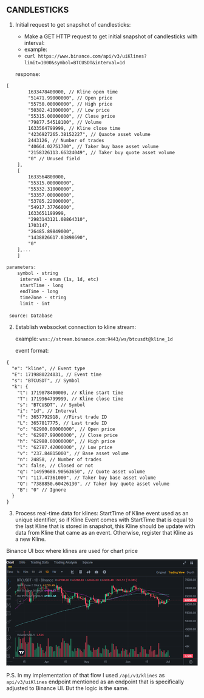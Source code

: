 
## CANDLESTICKS


1. Initial request to get snapshot of candlesticks:
	- Make a GET HTTP request to get initial snapshot of candlesticks with interval:
	- example:
	- `curl https://www.binance.com/api/v3/uiKlines?limit=1000&symbol=BTCUSDT&interval=1d`

	response:

```
[
        1633478400000, // Kline open time
        "51471.99000000", // Open price
        "55750.00000000", // High price
        "50382.41000000", // Low price
        "55315.00000000", // Close price
        "79877.54518100", // Volume
        1633564799999, // Kline close time
        "4236927265.38152227", // Quaote asset volume
        2443126, // Number of trades
        "40664.02751700", // Taker buy base asset volume
        "2158326113.66324049", // Taker buy quote asset volume
        "0" // Unused field
    ],
    [
        1633564800000,
        "55315.00000000",
        "55332.31000000",
        "53357.00000000",
        "53785.22000000",
        "54917.37766000",
        1633651199999,
        "2983143121.08864310",
        1703147,
        "26485.89849000",
        "1438826617.03898690",
        "0"
    ],...
    ]
```

	parameters:
		symbol - string
		 interval - enum (1s, 1d, etc)
		 startTime - long
		 endTime - long
		 timeZone - string
		 limit - int

	 source: Database
	 


2. Establish websocket connection to kline stream:
	 
	 example:
	`wss://stream.binance.com:9443/ws/btcusdt@kline_1d`

	  event format:
	  
```
{
  "e": "kline", // Event type
  "E": 1719880224031, // Event time
  "s": "BTCUSDT", // Symbol
  "k": {
    "t": 1719878400000, // Kline start time
    "T": 1719964799999, // Kline close time
    "s": "BTCUSDT", // Symbol
    "i": "1d", // Interval
    "f": 3657792918, //First trade ID
    "L": 3657817775, // Last trade ID
    "o": "62900.00000000", // Open price
    "c": "62987.99000000", // Close price
    "h": "62988.00000000", // High price
    "l": "62787.42000000", // Low price
    "v": "237.84815000", // Base asset volume
    "n": 24858, // Number of trades
    "x": false, // Closed or not
    "q": "14959680.90563650", // Quote asset volume
    "V": "117.47361000", // Taker buy base asset volume
    "Q": "7388850.60426130", // Taker buy quote asset volume
    "B": "0" // Ignore
  }
}
```


3. Process real-time data for klines:
	StartTime of Kline event used as an unique identifier, so if Kline Event comes with StartTime that is equal to the last Kline that is stored in snapshot, this Kline should be update with data from Kline that came as an event. Otherwise, register that Kline as a new Kline.


Binance UI box where klines are used for chart price

![candlesticks](candlesticks.png)


P.S. In my implementation of that flow I used `/api/v3/klines` as `api/v3/uiKlines` endpoint mentioned as an endpoint that is specifically adjusted to Binance UI. But the logic is the same.
